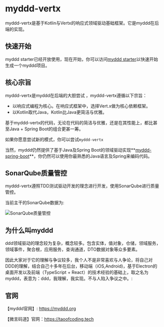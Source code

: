 # myddd-vertx

myddd-vertx是基于Kotlin与Vertx的响应式领域驱动基础框架。它是myddd在后端的实现。

## 快速开始

myddd starter已经开放使用，现在开始，你可以访问[myddd starter](https://starter.myddd.org)以快速开始生成一个myddd项目。

## 核心宗旨

myddd-vertx是myddd在后端的大胆尝试 ，myddd-vertx遵循以下宗旨：

* 以响应式编程为核心。在响应式框架中，选择Vert.x做为核心依赖框架。
* 以Kotlin取代Java，Kotlin比Java更简洁与优雅。

基于myddd-vertx的代码，无论在代码的简洁与优雅，还是在其性能上，都比甚至Java + Spring Boot的组合更甚一筹。

如果你愿意尝试新的模式，你可以尝试`myddd-vertx`

当然，myddd仍然提供了基于Java及Spring Boot的领域驱动实现**[myddd-spring-boot](https://github.com/mydddOrg/myddd-spring-boot)**，你仍然可以使用你最熟悉的Java语言及Spring来编码代码。

## SonarQube质量管控

myddd-vertx遵照TDD测试驱动开发的理念进行开发，使用SonarQube进行质量管控。

当前主干的SonarQube数据为:

![SonarQube质量管控](https://images.taoofcoding.tech/2021/11/sonar-data-of-myddd-vertx-1.3.0-snapshot.png)

## 为什么叫myddd

ddd领域驱动的理念较为复杂，概念较多。包含实体，值对象，仓储，领域服务，领域事件，聚合根，应用服务，查询通道，DTO数据对象等众多要素。

因此大家对于它的理解与争议较多，我个人不是非常喜欢与人争论，将自己对DDD的理解，结合自己十多年在后台，移动端（iOS,Android)，基于Electron的桌面开发以及前端（TypeScript + React）的技术经验的基础上，取之名为myddd，表意为：ddd，我理解，我实现。不与人陷入争议之中。:

## 官网

【myddd官网】: https://myddd.org

【微言码道】官网：https://taoofcoding.tech